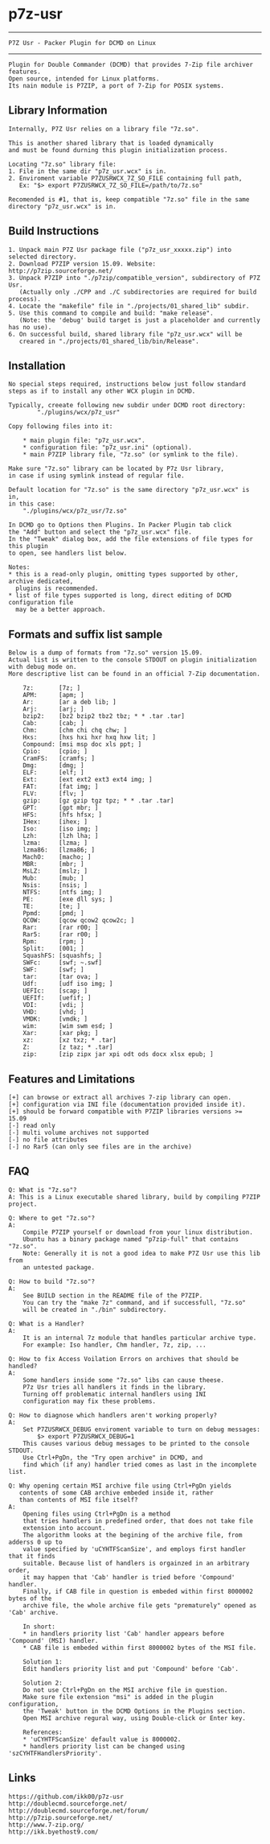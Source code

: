 # p7z-usr

-------------------------------------------------------
    P7Z Usr - Packer Plugin for DCMD on Linux
-------------------------------------------------------

	Plugin for Double Commander (DCMD) that provides 7-Zip file archiver features.
	Open source, intended for Linux platforms.
	Its nain module is P7ZIP, a port of 7-Zip for POSIX systems.


Library Information
-------------------------
	Internally, P7Z Usr relies on a library file "7z.so".
	
	This is another shared library that is loaded dynamically
	and must be found durning this plugin initialization process.

	Locating "7z.so" library file:
	1. File in the same dir "p7z_usr.wcx" is in.
	2. Enviroment variable P7ZUSRWCX_7Z_SO_FILE containing full path,
	   Ex: "$> export P7ZUSRWCX_7Z_SO_FILE=/path/to/7z.so"
	
	Recomended is #1, that is, keep compatible "7z.so" file in the same 
	directory "p7z_usr.wcx" is in.
	

Build Instructions
-------------------------------
	1. Unpack main P7Z Usr package file ("p7z_usr_xxxxx.zip") into selected directory.
	2. Download P7ZIP version 15.09. Website: http://p7zip.sourceforge.net/
	3. Unpack P7ZIP into "./p7zip/compatible_version", subdirectory of P7Z Usr.
	   (Actually only ./CPP and ./C subdirectories are required for build process).
	4. Locate the "makefile" file in "./projects/01_shared_lib" subdir.
	5. Use this command to compile and build: "make release".
	   (Note: the 'debug' build target is just a placeholder and currently has no use).
	6. On successful build, shared library file "p7z_usr.wcx" will be
	   creared in "./projects/01_shared_lib/bin/Release".


Installation
--------------------
	No special steps required, instructions below just follow standard 
	steps as if to install any other WCX plugin in DCMD.

	Typically, creeate following new subdir under DCMD root directory:
			"./plugins/wcx/p7z_usr"
	
	Copy following files into it:
		
		* main plugin file: "p7z_usr.wcx".
		* configuration file: "p7z_usr.ini" (optional).
		* main P7ZIP library file, "7z.so" (or symlink to the file).

	Make sure "7z.so" library can be located by P7z Usr library,
	in case if using symlink instead of regular file.

	Default location for "7z.so" is the same directory "p7z_usr.wcx" is in, 
	in this case:
		"./plugins/wcx/p7z_usr/7z.so"

	In DCMD go to Options then Plugins. In Packer Plugin tab click 
	the "Add" button and select the "p7z_usr.wcx" file.
	In the "Tweak" dialog box, add the file extensions of file types for this plugin 
	to open, see handlers list below. 
	
	Notes:
	* this is a read-only plugin, omitting types supported by other, archive dedicated,
	  plugins is recommended.
	* list of file types supported is long, direct editing of DCMD configuration file
	  may be a better approach.


Formats and suffix list sample
-----------------------------------------
	Below is a dump of formats from "7z.so" version 15.09.
	Actual list is written to the console STDOUT on plugin initialization with debug mode on.
	More descriptive list can be found in an official 7-Zip documentation.

		7z:       [7z; ]
		APM:      [apm; ]
		Ar:       [ar a deb lib; ]
		Arj:      [arj; ]
		bzip2:    [bz2 bzip2 tbz2 tbz; * * .tar .tar]
		Cab:      [cab; ]
		Chm:      [chm chi chq chw; ]
		Hxs:      [hxs hxi hxr hxq hxw lit; ]
		Compound: [msi msp doc xls ppt; ]
		Cpio:     [cpio; ]
		CramFS:   [cramfs; ]
		Dmg:      [dmg; ]
		ELF:      [elf; ]
		Ext:      [ext ext2 ext3 ext4 img; ]
		FAT:      [fat img; ]
		FLV:      [flv; ]
		gzip:     [gz gzip tgz tpz; * * .tar .tar]
		GPT:      [gpt mbr; ]
		HFS:      [hfs hfsx; ]
		IHex:     [ihex; ]
		Iso:      [iso img; ]
		Lzh:      [lzh lha; ]
		lzma:     [lzma; ]
		lzma86:   [lzma86; ]
		MachO:    [macho; ]
		MBR:      [mbr; ]
		MsLZ:     [mslz; ]
		Mub:      [mub; ]
		Nsis:     [nsis; ]
		NTFS:     [ntfs img; ]
		PE:       [exe dll sys; ]
		TE:       [te; ]
		Ppmd:     [pmd; ]
		QCOW:     [qcow qcow2 qcow2c; ]
		Rar:      [rar r00; ]
		Rar5:     [rar r00; ]
		Rpm:      [rpm; ]
		Split:    [001; ]
		SquashFS: [squashfs; ]
		SWFc:     [swf; ~.swf]
		SWF:      [swf; ]
		tar:      [tar ova; ]
		Udf:      [udf iso img; ]
		UEFIc:    [scap; ]
		UEFIf:    [uefif; ]
		VDI:      [vdi; ]
		VHD:      [vhd; ]
		VMDK:     [vmdk; ]
		wim:      [wim swm esd; ]
		Xar:      [xar pkg; ]
		xz:       [xz txz; * .tar]
		Z:        [z taz; * .tar]
		zip:      [zip zipx jar xpi odt ods docx xlsx epub; ]



Features and Limitations
---------------------------------
	[+] can browse or extract all archives 7-zip library can open.
	[+] configuration via INI file (documentation provided inside it).
	[+] should be forward compatible with P7ZIP libraries versions >= 15.09
	[-] read only
	[-] multi volume archives not supported
	[-] no file attributes
	[-] no Rar5 (can only see files are in the archive)


FAQ
-----------------------

	Q: What is "7z.so"?
	A: This is a Linux executable shared library, build by compiling P7ZIP project.

	Q: Where to get "7z.so"?
	A: 
		Compile P7ZIP yourself or download from your linux distribution.
		Ubuntu has a binary package named "p7zip-full" that contains "7z.so".
		Note: Generally it is not a good idea to make P7Z Usr use this lib from
		an untested package.

	Q: How to build "7z.so"?
	A:
		See BUILD section in the README file of the P7ZIP.
		You can try the "make 7z" command, and if successfull, "7z.so"
		will be created in "./bin" subdirectory.

	Q: What is a Handler?
	A: 
		It is an internal 7z module that handles particular archive type.
		For example: Iso handler, Chm handler, 7z, zip, ...

	Q: How to fix Access Voilation Errors on archives that should be handled?
	A:
		Some handlers inside some "7z.so" libs can cause theese.
		P7z Usr tries all handlers it finds in the library.
		Turning off problematic internal handlers using INI 
		configuration may fix these problems.

	Q: How to diagnose which handlers aren't working properly?
	A:
		Set P7ZUSRWCX_DEBUG enviroment variable to turn on debug messages:
			$> export P7ZUSRWCX_DEBUG=1
		This causes various debug messages to be printed to the console STDOUT.
		Use Ctrl+PgDn, the "Try open archive" in DCMD, and
		find which (if any) handler tried comes as last in the incomplete list.

	Q: Why opening certain MSI archive file using Ctrl+PgDn yields
	   contents of some CAB archive embeded inside it, rather
	   than contents of MSI file itself?
	A:
		Opening files using Ctrl+PgDn is a method
		that tries handlers in predefined order, that does not take file 
		extension into account.
		The algorithm looks at the begining of the archive file, from adderss 0 up to 
		value specified by 'uCYHTFScanSize', and employs first handler that it finds
		suitable. Because list of handlers is orgainzed in an arbitrary order,
		it may happen that 'Cab' handler is tried before 'Compound' handler.
		Finally, if CAB file in question is embeded within first 8000002 bytes of the 
		archive file, the whole archive file gets "prematurely" opened as 'Cab' archive.
		
		In short:
		* in handlers priority list 'Cab' handler appears before 'Compound' (MSI) handler.
		* CAB file is embeded within first 8000002 bytes of the MSI file.

		Solution 1:
		Edit handlers priority list and put 'Compound' before 'Cab'.
		
		Solution 2:
		Do not use Ctrl+PgDn on the MSI archive file in question.
		Make sure file extension "msi" is added in the plugin configuration, 
		the 'Tweak' button in the DCMD Options in the Plugins section.
		Open MSI archive regural way, using Double-click or Enter key.

		References:
		* 'uCYHTFScanSize' default value is 8000002.
		* handlers priority list can be changed using 'szCYHTFHandlersPriority'.

Links
-------------------
	https://github.com/ikk00/p7z-usr
	http://doublecmd.sourceforge.net/
	http://doublecmd.sourceforge.net/forum/
	http://p7zip.sourceforge.net/
	http://www.7-zip.org/
	http://ikk.byethost9.com/

